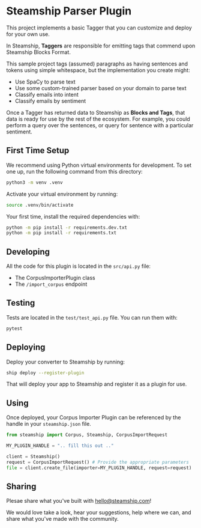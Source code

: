 # Steamship Parser Plugin

This project implements a basic Tagger that you can customize and deploy for your own use.

In Steamship, **Taggers** are responsible for emitting tags that commend upon Steamship Blocks Format.

This sample project tags (assumed) paragraphs as having sentences and tokens using simple whitespace, but the implementation you create might:

* Use SpaCy to parse text
* Use some custom-trained parser based on your domain to parse text
* Classify emails into intent
* Classify emails by sentiment

Once a Tagger has returned data to Steamship as **Blocks and Tags**, that data is ready for use by the rest of the ecosystem.
For example, you could perform a query over the sentences, or query for sentence with a particular sentiment.

## First Time Setup

We recommend using Python virtual environments for development.
To set one up, run the following command from this directory:

```bash
python3 -m venv .venv
```

Activate your virtual environment by running:

```bash
source .venv/bin/activate
```

Your first time, install the required dependencies with:

```bash
python -m pip install -r requirements.dev.txt
python -m pip install -r requirements.txt
```

## Developing

All the code for this plugin is located in the `src/api.py` file:

* The CorpusImporterPlugin class
* The `/import_corpus` endpoint

## Testing

Tests are located in the `test/test_api.py` file. You can run them with:

```bash
pytest
```

## Deploying

Deploy your converter to Steamship by running:

```bash
ship deploy --register-plugin
```

That will deploy your app to Steamship and register it as a plugin for use.

## Using

Once deployed, your Corpus Importer Plugin can be referenced by the handle in your `steamship.json` file.

```python
from steamship import Corpus, Steamship, CorpusImportRequest

MY_PLUGIN_HANDLE = ".. fill this out .."

client = Steamship()
request = CorpusImportRequest() # Provide the appropriate parameters
file = client.create_file(importer=MY_PLUGIN_HANDLE, request=request)
```

## Sharing

Plesae share what you've built with hello@steamship.com! 

We would love take a look, hear your suggestions, help where we can, and share what you've made with the community.